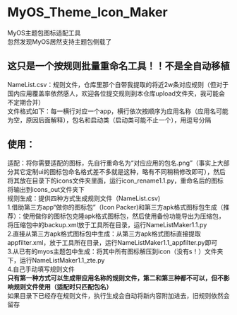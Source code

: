 # MyOS_Theme_Icon_Maker
MyOS主题包图标适配工具     
忽然发现MyOS居然支持主题包侧载了   
## 这只是一个按规则批量重命名工具！！不是全自动移植

NameList.csv：规则文件，仓库里那个自带我提取的将近2w条对应规则（但对于国内应用覆盖率依然感人，欢迎各位提交规则到本仓库upload文件夹，我可能会不定期合并）    
文件格式如下：每一横行对应一个app，横行依次按顺序为应用名称（应用名可能为空，原因后面解释），包名和启动类（启动类可能不止一个），用逗号分隔  

## 使用：
适配：将你需要适配的图标，先自行重命名为“对应应用的包名.png”（事实上大部分其它定制ui的图标包命名格式差不多就是这种，略有不同稍稍修改即可），然后将其放在目录下的icons文件夹里面，运行icon_rename1.1.py，重命名后的图标将输出到icons_out文件夹下       
规则生成：提供四种方式生成规则文件（NameList.csv)     
1.借助第三方app“做你的图标包”（Icon Packer)和第三方apk格式图标包生成（推荐）：使用做你的图标包克隆apk格式图标包，然后使用备份功能导出为压缩包，将压缩包中的backup.xml放于工具所在目录，运行NameListMaker1.1.py     
2.直接从第三方apk格式图标包中生成：从第三方apk格式图标直接提取appfilter.xml，放于工具所在目录，运行NameListMaker1.1_appfilter.py即可     
3.从已有的myos主题包中生成：将其中所有图标解压到icon（没有s！）文件夹下，运行NameListMaker1.1_zte.py    
4.自己手动填写规则文件    
__只有第一种方式可以生成带应用名称的规则文件，第二和第三种都不可以，但不影响规则文件使用（适配时只匹配包名）__     
如果目录下已经存在规则文件，执行生成会自动将新内容附加进去，旧规则依然会留存
